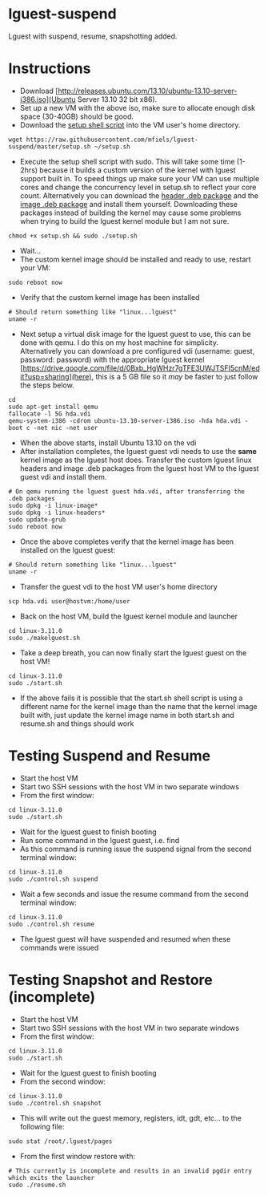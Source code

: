 lguest-suspend
==============

Lguest with suspend, resume, snapshotting added.

Instructions
============
* Download [http://releases.ubuntu.com/13.10/ubuntu-13.10-server-i386.iso](Ubuntu Server 13.10 32 bit x86).
* Set up a new VM with the above iso, make sure to allocate enough disk space (30-40GB) should be good.
* Download the [setup shell script](https://raw.githubusercontent.com/mfiels/lguest-suspend/master/setup.sh) into the VM user's home directory.
```
wget https://raw.githubusercontent.com/mfiels/lguest-suspend/master/setup.sh ~/setup.sh
```
* Execute the setup shell script with sudo. This will take some time (1-2hrs) because it builds a custom version of the kernel with lguest support built in. To speed things up make sure your VM can use multiple cores and change the concurrency level in setup.sh to reflect your core count. Alternatively you can download the [header .deb package](https://drive.google.com/file/d/0Bxb_HgWHzr7gYTBPbWh0V0h2NW8/edit?usp=sharing) and the [image .deb package](https://drive.google.com/file/d/0Bxb_HgWHzr7gUXZ2bWJ1anBVOTQ/edit?usp=sharing) and install them yourself. Downloading these packages instead of building the kernel may cause some problems when trying to build the lguest kernel module but I am not sure.
```
chmod +x setup.sh && sudo ./setup.sh
```
* Wait...
* The custom kernel image should be installed and ready to use, restart your VM:
```
sudo reboot now
```
* Verify that the custom kernel image has been installed
```
# Should return something like "linux...lguest"
uname -r
```
* Next setup a virtual disk image for the lguest guest to use, this can be done with qemu. I do this on my host machine for simplicity. Alternatively you can download a pre configured vdi (username: guest, password: password) with the appropriate lguest kernel [https://drive.google.com/file/d/0Bxb_HgWHzr7gTFE3UWJTSFI5cnM/edit?usp=sharing](here), this is a 5 GB file so it *may* be faster to just follow the steps below.
```
cd
sudo apt-get install qemu
fallocate -l 5G hda.vdi
qemu-system-i386 -cdrom ubuntu-13.10-server-i386.iso -hda hda.vdi -boot c -net nic -net user
```
* When the above starts, install Ubuntu 13.10 on the vdi
* After installation completes, the lguest guest vdi needs to use the **same** kernel image as the lguest host does. Transfer the custom lguest linux headers and image .deb packages from the lguest host VM to the lguest guest vdi and install them.
```
# On qemu running the lguest guest hda.vdi, after transferring the .deb packages
sudo dpkg -i linux-image*
sudo dpkg -i linux-headers*
sudo update-grub
sudo reboot now
```
* Once the above completes verify that the kernel image has been installed on the lguest guest:
```
# Should return something like "linux...lguest"
uname -r
```
* Transfer the guest vdi to the host VM user's home directory
```
scp hda.vdi user@hostvm:/home/user
```
* Back on the host VM, build the lguest kernel module and launcher
```
cd linux-3.11.0
sudo ./makelguest.sh
```
* Take a deep breath, you can now finally start the lguest guest on the host VM!
```
cd linux-3.11.0
sudo ./start.sh
```
* If the above fails it is possible that the start.sh shell script is using a different name for the kernel image than the name that the kernel image built with, just update the kernel image name in both start.sh and resume.sh and things should work

Testing Suspend and Resume
==========================
* Start the host VM
* Start two SSH sessions with the host VM in two separate windows
* From the first window:
```
cd linux-3.11.0
sudo ./start.sh
```
* Wait for the lguest guest to finish booting
* Run some command in the lguest guest, i.e. find
* As this command is running issue the suspend signal from the second terminal window:
```
cd linux-3.11.0
sudo ./control.sh suspend
```
* Wait a few seconds and issue the resume command from the second terminal window:
```
cd linux-3.11.0
sudo ./control.sh resume
```
* The lguest guest will have suspended and resumed when these commands were issued

Testing Snapshot and Restore (incomplete)
=========================================
* Start the host VM
* Start two SSH sessions with the host VM in two separate windows
* From the first window:
```
cd linux-3.11.0
sudo ./start.sh
```
* Wait for the lguest guest to finish booting
* From the second window:
```
cd linux-3.11.0
sudo ./control.sh snapshot
```
* This will write out the guest memory, registers, idt, gdt, etc... to the following file:
```
sudo stat /root/.lguest/pages
```
* From the first window restore with:
```
# This currently is incomplete and results in an invalid pgdir entry which exits the launcher
sudo ./resume.sh
```
